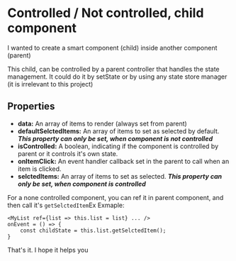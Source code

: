 # Controlled / Not controlled, child component

I wanted to create a smart component (child) inside another component (parent)

This child, can be controlled by a parent controller that handles the state management. It could do it by setState or by using any state store manager (it is irrelevant to this project)

## Properties
	

 - **data:** An array of items to render (always set from parent)
 - **defaultSelctedItems:** An array of items to set as selected by default.
 ***This property can only be set, when component is not
controlled***
- **isControlled:** A boolean, indicating if the component
   is controlled by parent or it controls it's own state.
 -  **onItemClick:** An event handler callback set in the parent to call when an item is clicked.
 - **selctedItems:** An array of items to set as selected. 
   ***This property can only be set, when component is controlled***

For a none controlled component, you can ref it in parent component, and then call it's `getSelctedItem`Ex
Exmaple:

    <MyList ref={list => this.list = list} ... />
    onEvent = () => {
    	const childState = this.list.getSelctedItem();
    }

That's it.
I hope it helps you